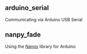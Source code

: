 ## arduino_serial
Communicating via Arduino USB Serial

## nanpy_fade
Using the [Nanpy](https://github.com/nanpy/nanpy) library for Arduino
